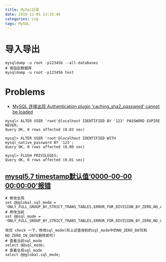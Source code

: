 ```yaml
---
title: MySql记录
date: 2019-11-05 13:35:46
categories: Log
tags: MySQL
---
```




<!---more--->

# 导入导出

```mysql
mysqldump -u root -p123456 --all-databases
# 或指定数据库
mysqldump -u root -p123456 test
```




# Problems

-   [MySQL 连接出现 Authentication plugin 'caching_sha2_password' cannot be loaded](https://www.cnblogs.com/zhurong/p/9898675.html)

```mysql
mysql> ALTER USER 'root'@localhost IDENTIFIED BY '123' PASSWORD EXPIRE NEVER;
Query OK, 0 rows affected (0.03 sec)

mysql> ALTER USER 'root'@localhost IDENTIFIED WITH mysql_native_password BY '123';
Query OK, 0 rows affected (0.00 sec)

mysql> FLUSH PRIVILEGES;
Query OK, 0 rows affected (0.01 sec)
```

## [mysql5.7 timestamp默认值‘0000-00-00 00:00:00’报错](https://www.cnblogs.com/wang666/p/9186559.html)

```
# 修改全局
set @@global.sql_mode = 'ONLY_FULL_GROUP_BY,STRICT_TRANS_TABLES,ERROR_FOR_DIVISION_BY_ZERO,NO_AUTO_CREATE_USER,NO_ENGINE_SUBSTITUTION';
# 修改当前
set @@sql_mode = 'ONLY_FULL_GROUP_BY,STRICT_TRANS_TABLES,ERROR_FOR_DIVISION_BY_ZERO,NO_AUTO_CREATE_USER,NO_ENGINE_SUBSTITUTION';

改完 check 一下，修改sql_mode(将上述查询到的sql_mode中的NO_ZERO_DATE和NO_ZERO_IN_DATE删除即可)
# 查看当前sql_mode
select @@sql_mode;
# 查看全局sql_mode
select @@global.sql_mode;
```

